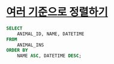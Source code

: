 # [여러 기준으로 정렬하기](https://programmers.co.kr/learn/courses/30/lessons/59404)

```sql
SELECT
    ANIMAL_ID, NAME, DATETIME
FROM
    ANIMAL_INS
ORDER BY
    NAME ASC, DATETIME DESC;
```
